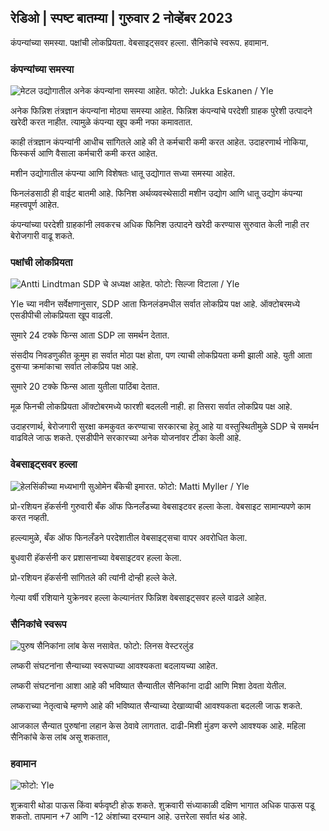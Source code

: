 ## रेडिओ \| स्पष्ट बातम्या \| गुरुवार 2 नोव्हेंबर 2023

कंपन्यांच्या समस्या. पक्षांची लोकप्रियता. वेबसाइट्सवर हल्ला. सैनिकांचे स्वरूप. हवामान.

### कंपन्यांच्या समस्या

![मेटल उद्योगातील अनेक कंपन्यांना समस्या आहेत. फोटो: Jukka Eskanen / Yle](https://images.cdn.yle.fi/image/upload/c_crop,h_2268,w_4031,x_0,y_410/ar_1.777777777777777,c_fill,g_faces,h/1_65,h/1_65q_auto:eco/f_auto/fl_lossy/v1698216498/39-11907536538b9d499762)

अनेक फिन्निश तंत्रज्ञान कंपन्यांना मोठ्या समस्या आहेत. फिन्निश कंपन्यांचे परदेशी ग्राहक पुरेशी उत्पादने खरेदी करत नाहीत. त्यामुळे कंपन्या खूप कमी नफा कमावतात.

काही तंत्रज्ञान कंपन्यांनी आधीच सांगितले आहे की ते कर्मचारी कमी करत आहेत. उदाहरणार्थ नोकिया, फिस्कर्स आणि वैसाला कर्मचारी कमी करत आहेत.

मशीन उद्योगातील कंपन्या आणि विशेषतः धातू उद्योगात सध्या समस्या आहेत.

फिनलंडसाठी ही वाईट बातमी आहे. फिनिश अर्थव्यवस्थेसाठी मशीन उद्योग आणि धातू उद्योग कंपन्या महत्त्वपूर्ण आहेत.

कंपन्यांच्या परदेशी ग्राहकांनी लवकरच अधिक फिनिश उत्पादने खरेदी करण्यास सुरुवात केली नाही तर बेरोजगारी वाढू शकते.

### पक्षांची लोकप्रियता

![Antti Lindtman SDP चे अध्यक्ष आहेत. फोटो: सिल्जा विटाला / Yle](https://images.cdn.yle.fi/image/upload/c_crop,h_2241,w_3984,x_0,y_0/ar_1.777777777777777,c_fill,g_faces,h_6275/0p_1,w.q_auto:eco/f_auto/fl_lossy/v1696930784/39-118400565251b6be058f)

Yle च्या नवीन सर्वेक्षणानुसार, SDP आता फिनलंडमधील सर्वात लोकप्रिय पक्ष आहे. ऑक्टोबरमध्ये एसडीपीची लोकप्रियता खूप वाढली.

सुमारे 24 टक्के फिन्स आता SDP ला समर्थन देतात.

संसदीय निवडणुकीत कूमुम हा सर्वात मोठा पक्ष होता, पण त्याची लोकप्रियता कमी झाली आहे. युती आता दुसऱ्या क्रमांकाचा सर्वात लोकप्रिय पक्ष आहे.

सुमारे 20 टक्के फिन्स आता युतीला पाठिंबा देतात.

मूळ फिनची लोकप्रियता ऑक्टोबरमध्ये फारशी बदलली नाही. हा तिसरा सर्वात लोकप्रिय पक्ष आहे.

उदाहरणार्थ, बेरोजगारी सुरक्षा कमकुवत करण्याचा सरकारचा हेतू आहे या वस्तुस्थितीमुळे SDP चे समर्थन वाढविले जाऊ शकते. एसडीपीने सरकारच्या अनेक योजनांवर टीका केली आहे.

### वेबसाइट्सवर हल्ला

![हेलसिंकीच्या मध्यभागी सुओमेन बँकेची इमारत. फोटो: Matti Myller / Yle ](https://images.cdn.yle.fi/image/upload/c_crop,h_1391,w_2472,x_0,y_112/ar_1.777777777777777,c_fill,g_faces,h_157777777777777777777777777777777777777777777777777777777777777777777777777777777777777777777777777777777777777777777,c_fill,g_faces,h/1_05/0/155q_auto:eco/f_auto/fl_lossy/v1587997073/39-6686595ea6e8fc70cab)

प्रो-रशियन हॅकर्सनी गुरुवारी बँक ऑफ फिनलँडच्या वेबसाइटवर हल्ला केला. वेबसाइट सामान्यपणे काम करत नव्हती.

हल्ल्यामुळे, बँक ऑफ फिनलँडने परदेशातील वेबसाइट्सचा वापर अवरोधित केला.

बुधवारी हॅकर्सनी कर प्रशासनाच्या वेबसाइटवर हल्ला केला.

प्रो-रशियन हॅकर्सनी सांगितले की त्यांनी दोन्ही हल्ले केले.

गेल्या वर्षी रशियाने युक्रेनवर हल्ला केल्यानंतर फिन्निश वेबसाइट्सवर हल्ले वाढले आहेत.

### सैनिकांचे स्वरूप

![पुरुष सैनिकांना लांब केस नसावेत. फोटो: लिनस वेस्टरलुंड](https://images.cdn.yle.fi/image/upload/c_crop,h_3375,w_6000,x_0,y_522/ar_1.777777777777777,c_fill,g_faces,h_6275/0p_1w/0000,weco/f_auto/fl_lossy/v1688460639/39-113784464a3db01e8a65)

लष्करी संघटनांना सैन्याच्या स्वरूपाच्या आवश्यकता बदलायच्या आहेत.

लष्करी संघटनांना आशा आहे की भविष्यात सैन्यातील सैनिकांना दाढी आणि मिशा ठेवता येतील.

लष्कराच्या नेतृत्वाचे म्हणणे आहे की भविष्यात सैन्याच्या देखाव्याची आवश्यकता बदलली जाऊ शकते.

आजकाल सैन्यात पुरुषांना लहान केस ठेवावे लागतात. दाढी-मिशी मुंडण करणे आवश्यक आहे. महिला सैनिकांचे केस लांब असू शकतात,

### हवामान

![ फोटो: Yle](https://images.cdn.yle.fi/image/upload/c_crop,h_1080,w_1919,x_0,y_0/ar_1.7777777777777777,c_fill,g_faces,h_675,w/p_1200/1200:eco/f_auto/fl_lossy/v1698940434/39-11951316543c5fbc620f)

शुक्रवारी थोडा पाऊस किंवा बर्फवृष्टी होऊ शकते. शुक्रवारी संध्याकाळी दक्षिण भागात अधिक पाऊस पडू शकतो. तापमान +7 आणि -12 अंशांच्या दरम्यान आहे. उत्तरेला सर्वात थंड आहे.